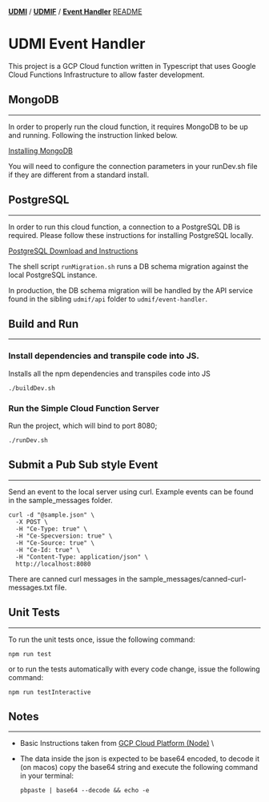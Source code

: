 [**UDMI**](../../) / [**UDMIF**](../) / [**Event Handler**](./) [README](#)

# UDMI Event Handler

This project is a GCP Cloud function written in Typescript that uses Google Cloud Functions Infrastructure to allow faster development.

## MongoDB
---

In order to properly run the cloud function, it requires MongoDB to be up and running.  Following the instruction linked below.

[Installing MongoDB](https://www.mongodb.com/docs/manual/administration/install-community/)

You will need to configure the connection parameters in your runDev.sh file if they are different from a standard install.

## PostgreSQL
---

In order to run this cloud function, a connection to a PostgreSQL DB is required.  Please follow these instructions for installing PostgreSQL locally.

[PostgreSQL Download and Instructions](https://www.postgresql.org/download/)

The shell script `runMigration.sh` runs a DB schema migration against the local PostgreSQL instance.

In production, the DB schema migration will be handled by the API service found in the sibling `udmif/api` folder to `udmif/event-handler`.

## Build and Run
---

### Install dependencies and transpile code into JS.

Installs all the npm dependencies and transpiles code into JS

```
./buildDev.sh
```

### Run the Simple Cloud Function Server

Run the project, which will bind to port 8080;

```
./runDev.sh
```

## Submit a Pub Sub style Event
---

Send an event to the local server using curl.  Example events can be found in the sample_messages folder.

```
curl -d "@sample.json" \
  -X POST \
  -H "Ce-Type: true" \
  -H "Ce-Specversion: true" \
  -H "Ce-Source: true" \
  -H "Ce-Id: true" \
  -H "Content-Type: application/json" \
  http://localhost:8080
```

There are canned curl messages in the sample_messages/canned-curl-messages.txt file.

## Unit Tests
---

To run the unit tests once, issue the following command:

```
npm run test
```

or to run the tests automatically with every code change, issue the following command:

```
npm run testInteractive
```
## Notes
---

* Basic Instructions taken from [GCP Cloud Platform (Node)](https://github.com/GoogleCloudPlatform/functions-framework-nodejs) \
* The data inside the json is expected to be base64 encoded, to decode it (on macos) copy the base64 string and execute the following command in your terminal:

   ```
   pbpaste | base64 --decode && echo -e
   ```

